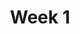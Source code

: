 ---
    title: Week 1
    weekNumber: 1
    days:
      - date: 2022-9-26
        events:
          "**LEC 2**{: .label .label-lecture } Association and Causality [💻](https://datahub.ucsd.edu/hub/user-redirect/git-pull?repo=https%3A%2F%2Fgithub.com%2Fdsc-courses%2Fdsc10-2022-fa&urlpath=tree%2Fdsc10-2022-fa%2Flectures%2Flec02%2Flec02.ipynb&branch=main) [✏️](resources/lectures/lec02/lec02.html)":
            "[CIT 2, 2.1-2.5](https://inferentialthinking.com/chapters/02/causality-and-experiments.html)"
                
          "**DIS 1**{: .label .label-disc } [Association and Causality](https://practice.dsc10.com/disc01)":
      - date: 2022-9-28
        events:
          "**LEC 3**{: .label .label-lecture } Expressions and Data Types":
            "[BPD 1-6](https://notes.dsc10.com/01-getting_started/tools.html)"
                
      - date: 2022-9-30
        events:
          "**LEC 4**{: .label .label-lecture } Arrays and DataFrames":
            "[BPD 7-8](https://notes.dsc10.com/02-data_sets/arrays.html)"
                
      - date: 2022-10-1
        events:
          
          "**Lab 1**{: .label .label-lab } **[Expressions and Data Types](https://datahub.ucsd.edu/hub/user-redirect/git-pull?repo=https%3A%2F%2Fgithub.com%2Fdsc-courses%2Fdsc10-2022-fa&urlpath=tree%2Fdsc10-2022-fa%2Flabs%2Flab01%2Flab01.ipynb&branch=main)**":
---